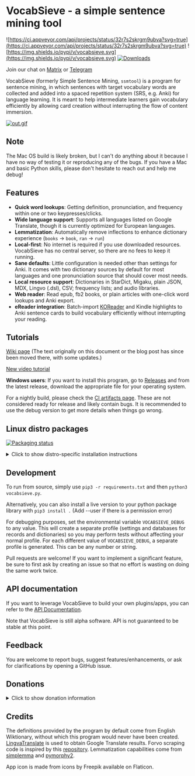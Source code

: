 # VocabSieve - a simple sentence mining tool
![https://ci.appveyor.com/api/projects/status/32r7s2skrgm9ubva?svg=true](https://ci.appveyor.com/api/projects/status/32r7s2skrgm9ubva?svg=true)
![https://img.shields.io/pypi/v/vocabsieve.svg](https://img.shields.io/pypi/v/vocabsieve.svg)
[![Downloads](https://pepy.tech/badge/ssmtool)](https://pepy.tech/project/ssmtool)

Join our chat on [Matrix](https://webchat.kde.org/#/room/#flt:midov.pl) or [Telegram](https://t.me/fltchat)

VocabSieve (formerly Simple Sentence Mining, `ssmtool`) is a program for sentence mining, in which sentences with target vocabulary words are collected and added into a spaced repetition system (SRS, e.g. Anki) for language learning. It is meant to help intermediate learners gain vocabulary efficiently by allowing card creation without interrupting the flow of content immersion.

[![out.gif](https://i.postimg.cc/vm7frv7p/out.gif)](https://postimg.cc/xkCXYM4R)

## Note
The Mac OS build is likely broken, but I can't do anything about it because I have no way of testing it or reproducing any of the bugs. If you have a Mac and basic Python skills, please don't hesitate to reach out and help me debug!

## Features
- **Quick word lookups**: Getting definition, pronunciation, and frequency within one or two keypresses/clicks.
- **Wide language support**: Supports all languages listed on Google Translate, though it is currently optimized for European languages.
- **Lemmatization**: Automatically remove inflections to enhance dictionary experience (`books` -> `book`, `ran` -> `run`)
- **Local-first**: No internet is required if you use downloaded resources. VocabSieve has no central server, so there are no fees to keep it running. 
- **Sane defaults**: Little configuration is needed other than settings for Anki. It comes with two dictionary sources by default for most languages and one pronunciation source that should cover most needs.
- **Local resource support**: Dictionaries in StarDict, Migaku, plain JSON, MDX, Lingvo (.dsl), CSV; frequency lists; and audio libraries.
- **Web reader**: Read epub, fb2 books, or plain articles with one-click word lookups and Anki export.
- **eReader integration**: Batch-import [KOReader](https://github.com/koreader/koreader) and Kindle highlights to Anki sentence cards to build vocabulary efficiently without interrupting your reading.

## Tutorials
[Wiki page](https://wiki.freelanguagetools.org/vocabsieve_setup)
(The text originally on this document or the blog post has since been moved there, with some updates.)

[New video tutorial](https://www.youtube.com/watch?v=EHW-kBLmuHU)

**Windows users**: If you want to install this program, go to [Releases](https://github.com/FreeLanguageTools/vocabsieve/releases/) and from the latest release, download the appropriate file for your operating system. 

For a nightly build, please check the [CI artifacts page](https://ci.appveyor.com/project/1over137/vocabsieve/build/artifacts). These are not considered ready for release and likely contain bugs. It is recommended to use the debug version to get more details when things go wrong.


## Linux distro packages
[![Packaging status](https://repology.org/badge/vertical-allrepos/vocabsieve.svg)](https://repology.org/project/vocabsieve/versions)

<details>
  <summary>Click to show distro-specific installation instructions</summary>

### Gentoo

First, you need to add the ::guru overlay. Skip this section if you have already done so.
```
# eselect repository enable guru
# emaint -r guru sync
```
Install the package:
`# emerge -av app-misc/vocabsieve`

### Arch

Use your favorite AUR helper (or manually) to install the pacakge `vocabsieve`.

### Other distros

At this time, there are no packages for other distributions. If you are able to create packages for them, please tell me!

In the meantime, users should simply use `pip3` to install VocabSieve: `pip3 install --user vocabsieve`.

This should install an executable and a desktop icon and behave like any other GUI application you may have.
</details>
  
## Development
To run from source, simply use `pip3 -r requirements.txt` and then `python3 vocabsieve.py`.

Alternatively, you can also install a live version to your python package library with `pip3 install .` (Add --user if there is a permission error)

For debugging purposes, set the environmental variable `VOCABSIEVE_DEBUG` to any value. This will create a separate profile (settings and databases for records and dictionaries) so you may perform tests without affecting your normal profile. For each different value of `VOCABSIEVE_DEBUG`, a separate profile is generated. This can be any number or string.

Pull requests are welcome! If you want to implement a significant feature, be sure to first ask by creating an issue so that no effort is wasting on doing the same work twice.

## API documentation
If you want to leverage VocabSieve to build your own plugins/apps, you can refer to the [API Documentation](API.md).

Note that VocabSieve is still alpha software. API is not guaranteed to be stable at this point.

## Feedback
You are welcome to report bugs, suggest features/enhancements, or ask for clarifications by opening a GitHub issue.

## Donations
<details><summary>Click to show donation information</summary>
Send me some Monero to support this work! If you can [prove](https://www.getmonero.org/resources/user-guides/prove-payment.html) a payment of more than 0.05 XMR, you can receive prioritized support and consideration for feature requests (still, no guarantees!).

XMR Address: `89AZiqM7LD66XE9s5G7iBu4CU3i6qUu2ieCq4g3JKacn7e1xKuwe2tvWApLFvhaMR47kwNzjC4B5VL3N32MCokE2U9tGXzX`

Monero is a private, censorship-resistant cryptocurrency. Transactions are anonymous and essentially impossible to track by authorities or third-party analytics companies.

[Learn more about Monero](https://www.getmonero.org/)

If you do not have any Monero, a good way to get it is through [ChangeNow](https://changenow.io/) or [SimpleSwap](https://simpleswap.io/).
</details>

## Credits
The definitions provided by the program by default come from English Wiktionary, without which this program would never have been created. [LingvaTranslate](https://github.com/thedaviddelta/lingva-translate) is used to obtain Google Translate results. Fоrvо scraping code is inspired by this [repository](https://github.com/Rascalov/Anki-Simple-Forvo-Audio). Lemmatization capabilities come from [simplemma](https://github.com/adbar/simplemma) and [pymorphy2](https://github.com/kmike/pymorphy2).

App icon is made from icons by Freepik available on Flaticon.
